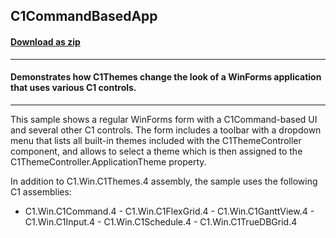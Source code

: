 ## C1CommandBasedApp
#### [Download as zip](https://grapecity.github.io/DownGit/#/home?url=https://github.com/GrapeCity/ComponentOne-WinForms-Samples/tree/master/NetFramework\Themes\CS\C1CommandBasedApp)
____
#### Demonstrates how C1Themes change the look of a WinForms application that uses various C1 controls.
____
This sample shows a regular WinForms form with a C1Command-based UI and several other C1 controls. The form includes a toolbar with a dropdown menu that lists all built-in themes included with the C1ThemeController component, and allows to select a theme which is then assigned to the C1ThemeController.ApplicationTheme property. 

In addition to C1.Win.C1Themes.4 assembly, the sample uses the following C1 assemblies: 

- C1.Win.C1Command.4 - C1.Win.C1FlexGrid.4 - C1.Win.C1GanttView.4 - C1.Win.C1Input.4 - C1.Win.C1Schedule.4 - C1.Win.C1TrueDBGrid.4 

